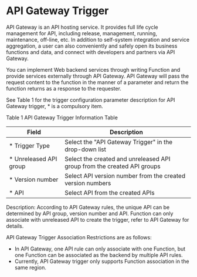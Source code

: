 
# API Gateway Trigger

API Gateway is an API hosting service. It provides full life cycle management for API, including release, management, running, maintenance, off-line, etc. In addition to self-system integration and service aggregation, a user can also conveniently and safely open its business functions and data, and connect with developers and partners via API Gateway.

You can implement Web backend services through writing Function and provide services externally through API Gateway. API Gateway will pass the request content to the function in the manner of a parameter and return the function returns as a response to the requester.

 

See Table 1 for the trigger configuration parameter description for API Gateway trigger, * is a compulsory item.
 
Table 1 API Gateway Trigger Information Table


| Field         | Description                                     |
| ----------- | ---------------------------------------- |
| * Trigger Type | Select the "API Gateway Trigger" in the drop-down list           |
| * Unreleased API group    | Select the created and unreleased API group from the created API groups  |
| * Version number     | Select API version number from the created version numbers     |
| * API        | Select API from the created APIs              |

Description: According to API Gateway rules, the unique API can be determined by API group, version number and API. Function can only associate with unreleased API to create the trigger, refer to API Gateway for details.

 
 

API Gateway Trigger Association Restrictions are as follows:

* In API Gateway, one API rule can only associate with one Function, but one Function can be associated as the backend by multiple API rules.
* Currently, API Gateway trigger only supports Function association in the same region.
